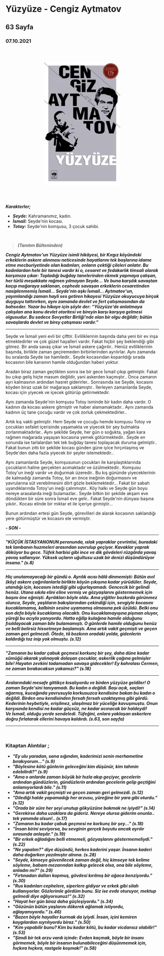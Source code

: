   
# Yüzyüze - Cengiz Aytmatov
##  63 Sayfa
### 07.10.2021
  
<br>

  <p align="center" style="padding: 10px">
    <img alt="Yüzyüze-Cengiz-Aytmatov" src="../images/91_yüzyüze.jpg" width="250">
    <br>

<br>
<br>

***Karakterler;***
- ***Seyde:*** Kahramanımız, kadın.
- ***İsmail:*** Seyde'nin kocası.
- ***Totoy:*** Seyde'nin komşusu, 3 çocuk sahibi.


<br>

> ***(Tanıtım Bülteninden)***

***Cengiz Aytmatov'un Yüzyüze isimli hikâyesi, bir Kırgız köyündeki erkeklerin askere alınması neticesinde hayatlarını tek başlarına idame etme mecburiyetinde olan kadınları, onların çektiği çileleri anlatır. Bu kadınlardan hele bir tanesi vardır ki o, cesaret ve fedakarlık timsali olarak karşımıza çıkar: Topladığı buğday tanelerinden ekmek yapmaya çalışan, her türlü meşakkate rağmen yılmayan Seyde… Ve buna karşılık savaştan kaçıp mağaraya saklanan, cephede savaşan erkeklerin cesaretinden nasiplenmemiş İsmail… Seyde'nin aşkı İsmail… Aytmatov'un, yayımlandığı zaman hayli ses getiren hikayesi Yüzyüze okuyucuya birçok duyguyu tattırırken, aynı zamanda devlet ve fert çatışmasından da bahseder. Yazar bu hikaye için şöyle der: “Yüzyüze'de anlatmaya çalışılan ana konu devlet otoritesi ve bireyin karşı karşıya gelmesi olgusudur. Bu sadece Sovyetler Birliği'nde olan bir olgu değildir; bütün savaşlarda devlet ve birey çatışması vardır.”***
_____

Seyde ve İsmail yeni evli bir çifttir. Evliliklerinin başında daha yeni bir ev inşa etmektedirler ve çok güzel hayalleri vardır. Fakat hiçbir şey beklendiği gibi gitmez. Bir anda savaş çıkar ve İsmail askere çağırılır.. Henüz evliliklerinin başında, birlikte zaman geçiremeden birbirlerinden ayrılırlar. Aynı zamanda bu sıralarda Seyde ise hamiledir.. Seyde kocasından koparıldığı sırada kocasının bile karısının hamile olduğundan haberi yoktur.

Aradan biraz zaman geçtikten sonra ise bir gece İsmail çıkıp gelmiştir. Fakat bu çıkıp geliş hiçte masum değildir, yani askerden kaçmıştır.. Onca zamanın ayrı kalmasının ardından hasret giderirler.. Sonrasında ise Seyde, kocasını köyden biraz uzak bir mağaraya saklamıştır.. İlerleyen zamanlarda Seyde, kocası için yiyecek ve içecek götürüp getirmektedir.

Aynı zamanda Seyde'nin komşusu Totoy isminde bir kadın daha vardır. O kadının da kocası askere gitmiştir ve haber alamamaktadır.. Aynı zamanda kadının üç tane çocuğu vardır ve çok zorluk çekmektedirler..

Artık kış vakti gelmiştir. Hem Seyde ve çocuğu hemde komşusu Totoy ve çocukları sefalet içerisinde yaşamakta ve yiyecek bir şey bulmakta zorlanmaktadırlar.. Aynı şekilde Seyde, her gün o soğukta, yağan kara rağmen mağarada yaşayan kocasına yemek götürmektedir.. Seyde en sonunda ise tarlalardan tek tek buğday tanesi toplayacak duruma gelmiştir.. Fakat bunun zıttı bir şekilde kocası günden güne iyice hırçınlaşmış ve Seyde'den daha fazla yiyecek bir şeyler istemektedir..

Aynı zamanlarda Seyde, komşusunun çocukları ile karşılaştıklarında çocukların haline gerçekten acımaktadır ve üzülmektedir.. Komşusu Totoy'un ineği vardır ve doğurmak üzeredir.. Bu kış gününde yiyeceklerinin de kalmadığı zamanda Totoy, bir an önce ineğinin doğurmasını ve yavrularına süt verebilmesini dört gözle beklemektedir... Fakat bir sabah uyandıklarında Totoy'un ineği çalınmıştır.. Köy halkı ve Seyde gün boyu nereye arasalarda ineği bulamazlar..
Seyde bitkin bir şekilde akşam eve döndükten bir süre sonra İsmail eve gelir.. Fakat Seyde'nin dünyası başına yıkılır.. Kocası elinde bir miktar et ile içeriye girmiştir...

Bunun ardından ertesi gün Seyde, görevlileri de alarak kocasının saklandığı yere götürmüştür ve kocasını ele vermiştir.

***- SON -***

__________

***"KÜÇÜK İSTASYANONUN peronunda, ıslak yapraklar çevrintisi, buradaki tek lambanın huzmeleri arasından savrulup geçiyor. Kavaklar yaprak döküyor bu gece. Tüfek harbisi gibi ince ve dik gövdeleri rüzgârda yavaş yavaş sallanıyor. Yüksek uçların uğultusu uzak bir denizi düşündürüyor insana." (s.8)***

_________

***Hiç unutamayacağı bir gündü o. Ayrılık acısı hâlâ dinmemişti: Bütün avıl (köy) askere çağırılanlarla birlikte köyün çıkışına kadar yürüdüler. Seyde, utandığı için, kocasını istediği gibi uğurlayamadı. Gencecik bir gelindi henüz. Utana sıkıla elini eline vermiş ve gözyaşlarını göstermemek için başını öne eğmişti. Ayrılıkları böyle oldu. Ama yiğitler bozkırda görünmez olunca, Seyde, yaşlıların bakışlarından çekindiği için, sevgiyle kocasını kucaklamamış, kalbinin sesine uyamamış olmasına pek üzüldü. Belki onu son defa böyle kucaklamış olacaktı. Onu kucaklamayışına pişman oluyor, yüreği bu acıyla yanıyordu. Hatta eğilip kulağına hamile olduğunu fısıldayacak zaman bile bulamamıştı. O günlerde hamile olduğunu henüz ve belli belirsiz hissetmeye başlamıştı. Ama artık vakit geçmişti ve geçen zaman geri gelmezdi. Ötede, tâ bozkırın oradaki yolda, gidenlerin kaldırdığı toz inip yok olmuştu. (s.12)***

_____

***"Zamanın bu kadar çabuk geçmesi korkunç bir şey, daha düne kadar sümüğü akarak yalınayak dolaşan çocuklar, askerlik çağına gelmişler bile!  Hayatın zevkini tadamadan savaşa gidecekler! Ey kahrolası Cermen, ne zaman bırakacaksın yakamızı?" (s.18)***

____

***Aralarındaki mesafe gittikçe kısalıyordu ve birden yüzyüze geldiler! O zaman Seyde'sini tanıyamadı. Bu kadın o değildi. Başı açık, saçları ağarmış, kucağında yavrusuyla korkusuzca kendisine bakan bu kadın o değildi. Birden onu kendisinden fersah fersah uzaktaymış gibi gördü. Kederinin heybetiyle, erişilmez, ulaşılmaz bir yüceliğe kavuşmuştu. Onun karşısında kendisi ne kadar güçsüz, ne kadar acınacak bir haldeydi! <br>
Ve İsmail, olduğu yerde sendeledi. Tüfeğini, onlara yaklaşan askerlere doğru fırlatarak ellerini havaya kaldırdı. (s.63, son sayfa)***


____

<br>

### Kitaptan Alıntılar ;
- ***"Ey ulu yaradan, sana sığındım, kaderimizi senin merhametine bırakıyorum..." (s.9)***
- ***"Böylesine kötü günlerin geleceğini kim düşünür, kim tahmin edebilirdi?" (s.9)***
- ***"Ama o anlarda zaman büyük bir hızla akıp geçiyor, gecelerin ardından gündüzlerin, gündüzlerin ardından gecelerin gelip geçtiğini anlamıyorlardı bile." (s.11)***
- ***"Ama artık vakit geçmişti ve geçen zaman geri gelmezdi. (s.12)***
- ***"Dilediği halde yapamadığı her arzusu, yüreğine bir yara gibi oturdu." (s.12)***
- ***"Orada bir süre her şeyi unutup gökyüzüne bakmak ne iyiydi!" (s.14)***
- ***"Gerekirse daha uzaklara da gideriz. Nereye olursa giderim onunla.. tek yanımda olsun!.. (s.17)***
- ***"Zamanın bu kadar çabuk geçmesi ne korkunç bir şey..." (s.18)***
- ***"İnsan birini seviyorsa, bu sevginin gerçek boyutu ancak ayrılır sırasında anlaşılır." (s.19)***
- ***"Bir erkek ağladığını belli etmemeli, gözyaşlarını göstermemeliydi." (s.22)***
- ***"Ne yapalım?" diye düşündü, herkes kaderini yaşar. İnsanın kaderi daha doğarken yazılmıştır alnına. (s.28)***
- ***"Seyde, kimseye güvenilecek zaman değil, hiç kimseye tek kelime söyleme, babam mezarından kalkıp gelecek olsa, ona bile söyleme, anladın mı?" (s.29)***
- ***"Fırtınadan dalları kopmuş, gövdesi kırılmış bir ağaca benziyordu." (s.30)***
- ***"Rus kadınları cephelere, siperlere gidiyor ve erkek gibi silah kullanıyorlar. Gözlerimle gördüm bunu. Siz ise evde oturuyor, mektup gelmedi diye ağlıyorsunuz!" (s.32)***
- ***"Hayat her gün biraz daha güçleşiyordu." (s.34)***
- ***"Gözünün bütün yaşlarını dökerek ağlamak istiyordu, ağlayamıyordu." (s.46)***
- ***"Bazen böyle hayaller kurmak da iyiydi. İnsan, içini kemiren kaygılardan sıyrılıyordu biraz." (s.50)***
- ***"Kim yapabilir bunu? Kim bu kadar kötü, bu kadar vicdansız olabilir!" (s.53)***
- ***"Şimdi bir tek arzu vardı içinde: Evden kaçmak, böyle bir insanı görmemek, böyle bir insanın bulunabileceğini düşünmemek için, hıçkıra hıçkıra, rastgele koşmak!" (s.58)***

